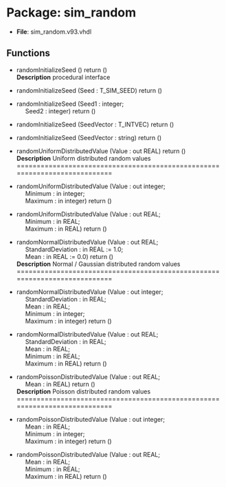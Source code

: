 # Package: sim_random

- **File**: sim_random.v93.vhdl
## Functions
- randomInitializeSeed <font id="function_arguments">()</font> <font id="function_return">return ()</font>
</br>**Description**
 procedural interface

- randomInitializeSeed <font id="function_arguments">(Seed : T_SIM_SEED) </font> <font id="function_return">return ()</font>
- randomInitializeSeed <font id="function_arguments">(Seed1 : integer;<br><span style="padding-left:20px"> Seed2 : integer) </font> <font id="function_return">return ()</font>
- randomInitializeSeed <font id="function_arguments">(SeedVector : T_INTVEC) </font> <font id="function_return">return ()</font>
- randomInitializeSeed <font id="function_arguments">(SeedVector : string) </font> <font id="function_return">return ()</font>
- randomUniformDistributedValue <font id="function_arguments">(Value : out REAL) </font> <font id="function_return">return ()</font>
</br>**Description**
 Uniform distributed random values
 ===========================================================================

- randomUniformDistributedValue <font id="function_arguments">(Value : out integer;<br><span style="padding-left:20px"> Minimum : in integer;<br><span style="padding-left:20px"> Maximum : in integer) </font> <font id="function_return">return ()</font>
- randomUniformDistributedValue <font id="function_arguments">(Value : out REAL;<br><span style="padding-left:20px"> Minimum : in REAL;<br><span style="padding-left:20px"> Maximum : in REAL) </font> <font id="function_return">return ()</font>
- randomNormalDistributedValue <font id="function_arguments">(Value : out REAL;<br><span style="padding-left:20px"> StandardDeviation : in REAL := 1.0;<br><span style="padding-left:20px"> Mean : in REAL := 0.0) </font> <font id="function_return">return ()</font>
</br>**Description**
 Normal / Gaussian distributed random values
 ===========================================================================

- randomNormalDistributedValue <font id="function_arguments">(Value : out integer;<br><span style="padding-left:20px"> StandardDeviation : in REAL;<br><span style="padding-left:20px"> Mean : in REAL;<br><span style="padding-left:20px"> Minimum : in integer;<br><span style="padding-left:20px"> Maximum : in integer) </font> <font id="function_return">return ()</font>
- randomNormalDistributedValue <font id="function_arguments">(Value : out REAL;<br><span style="padding-left:20px"> StandardDeviation : in REAL;<br><span style="padding-left:20px"> Mean : in REAL;<br><span style="padding-left:20px"> Minimum : in REAL;<br><span style="padding-left:20px"> Maximum : in REAL) </font> <font id="function_return">return ()</font>
- randomPoissonDistributedValue <font id="function_arguments">(Value : out REAL;<br><span style="padding-left:20px"> Mean : in REAL) </font> <font id="function_return">return ()</font>
</br>**Description**
 Poisson distributed random values
 ===========================================================================

- randomPoissonDistributedValue <font id="function_arguments">(Value : out integer;<br><span style="padding-left:20px"> Mean : in REAL;<br><span style="padding-left:20px"> Minimum : in integer;<br><span style="padding-left:20px"> Maximum : in integer) </font> <font id="function_return">return ()</font>
- randomPoissonDistributedValue <font id="function_arguments">(Value : out REAL;<br><span style="padding-left:20px"> Mean : in REAL;<br><span style="padding-left:20px"> Minimum : in REAL;<br><span style="padding-left:20px"> Maximum : in REAL) </font> <font id="function_return">return ()</font>
